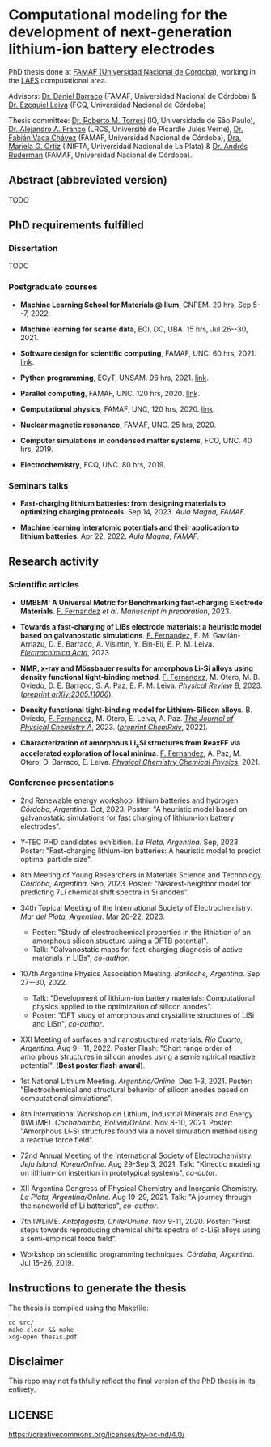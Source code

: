 # Computational modeling for the development of next-generation lithium-ion battery electrodes

PhD thesis done at [FAMAF (Universidad Nacional de Córdoba)](https://www.famaf.unc.edu.ar/), 
working in the [LAES](http://www.laesunc.com/laes/) computational area.

Advisors: [Dr. Daniel Barraco](https://scholar.google.com/citations?user=DzOhPJMAAAAJ&hl=en) 
(FAMAF, Universidad Nacional de Córdoba) & [Dr. Ezequiel Leiva](https://scholar.google.com/citations?user=Hi9f4aUAAAAJ&hl=en) 
(FCQ, Universidad Nacional de Córdoba)

Thesis committee: [Dr. Roberto M. Torresi](https://scholar.google.com/citations?user=1EOqiw0AAAAJ&hl=en&oi=ao) (IQ, Universidade de São Paulo), [Dr. Alejandro A. Franco](https://scholar.google.com/citations?user=tzx61H8AAAAJ&hl=en&oi=ao) (LRCS, Université de Picardie Jules Verne), [Dr. Fabián Vaca Chávez](https://scholar.google.com/citations?user=XZEcNGQAAAAJ&hl=en&oi=ao) (FAMAF, Universidad Nacional de Córdoba), [Dra. Mariela G. Ortiz](https://scholar.google.com/citations?user=YlOo-_4AAAAJ&hl=en&oi=ao) (INIFTA, Universidad Nacional de La Plata) & [Dr. Andrés Ruderman](https://www.conicet.gov.ar/new_scp/detalle.php?id=43175&datos_academicos=yes) (FAMAF, Universidad Nacional de Córdoba).


## Abstract (abbreviated version)

TODO


## PhD requirements fulfilled

### Dissertation

TODO


### Postgraduate courses

+ **Machine Learning School for Materials @ Ilum**, CNPEM. 20 hrs, Sep 5--7, 2022.

+ **Machine learning for scarse data**, ECI, DC, UBA. 15 hrs, Jul 26--30, 2021.

+ **Software design for scientific computing**, FAMAF, UNC. 60 hrs, 2021. 
[link](https://github.com/leliel12/diseno_sci_sfw).

+ **Python programming**, ECyT, UNSAM. 96 hrs, 2021.
[link](https://github.com/python-unsam/Programacion_en_Python_UNSAM).

+ **Parallel computing**, FAMAF, UNC. 120 hrs, 2020. 
[link](https://cs.famaf.unc.edu.ar/~nicolasw/Docencia/CP/2020/index.html).

+ **Computational physics**, FAMAF, UNC, 120 hrs, 2020.
[link](https://github.com/fernandezfran/fiscomp).

+ **Nuclear magnetic resonance**, FAMAF, UNC. 25 hrs, 2020.

+ **Computer simulations in condensed matter systems**, FCQ, UNC. 40 hrs, 2019.

+ **Electrochemistry**, FCQ, UNC. 80 hrs, 2019.

### Seminars talks

+ **Fast-charging lithium batteries: from designing materials to optimizing 
charging protocols**. Sep 14, 2023. _Aula Magna, FAMAF._

+ **Machine learning interatomic potentials and their application to lithium 
batteries**. Apr 22, 2022. _Aula Magna, FAMAF._ 

## Research activity

### Scientific articles

+ **UMBEM: A Universal Metric for Benchmarking fast-charging Electrode Materials**.
<ins>F. Fernandez</ins> _et al_. _Manuscript in preparation_, 2023.

+ **Towards a fast-charging of LIBs electrode materials: a heuristic model based 
on galvanostatic simulations**. <ins>F. Fernandez</ins>, E. M. Gavilán-Arriazu, 
D. E. Barraco, A. Visintín, Y. Ein-Eli, E. P. M. Leiva. 
[_Electrochimica Acta_](https://authors.elsevier.com/c/1hVzk_JcNFx-6), 2023. 

+ **NMR, x-ray and Mössbauer results for amorphous Li-Si alloys using density 
functional tight-binding method**. <ins>F. Fernandez</ins>, M. Otero,
M. B. Oviedo, D. E. Barraco, S. A. Paz, E. P. M. Leiva. 
[_Physical Review B_](https://doi.org/10.1103/PhysRevB.108.144201), 2023.
([_preprint arXiv:2305.11006_](https://arxiv.org/abs/2305.11006)).

+ **Density functional tight-binding model for Lithium-Silicon alloys**. B. 
Oviedo, <ins>F. Fernandez</ins>, M. Otero, E. Leiva, A. Paz. [_The Journal of 
Physical Chemistry A_](https://doi.org/10.1021/acs.jpca.3c00075), 2023. 
([_preprint ChemRxiv_](https://doi.org/10.26434/chemrxiv-2022-5s955), 2022).

+ **Characterization of amorphous Li<sub>x</sub>Si structures from ReaxFF via
accelerated exploration of local minima**. <ins>F. Fernandez</ins>, A. Paz, 
M. Otero, D. Barraco, E. Leiva. [_Physical Chemistry Chemical 
Physics_](https://doi.org/10.1039/D1CP02216D), 2021.


### Conference presentations

+ 2nd Renewable energy workshop: lithium batteries and hydrogen. _Córdoba, 
Argentina_. Oct, 2023. Poster: "A heuristic model based on galvanostatic 
simulations for fast charging of lithium-ion battery electrodes".

+ Y-TEC PHD candidates exhibition. _La Plata, Argentina_. Sep, 2023. Poster:
"Fast-charging lithium-ion batteries: A heuristic model to predict optimal 
particle size".

+ 8th Meeting of Young Researchers in Materials Science and Technology. _Córdoba,
Argentina_. Sep, 2023. Poster: "Nearest-neighbor model for predicting 7Li 
chemical shift spectra in Si anodes".

+ 34th Topical Meeting of the International Society of Electrochemistry. _Mar del 
Plata, Argentina_. Mar 20-22, 2023. 
    - Poster: "Study of electrochemical properties in the lithiation of an 
    amorphous silicon structure using a DFTB potential".
    - Talk: "Galvanostatic maps for fast-charging diagnosis of active materials 
    in LIBs", _co-author_.

+ 107th Argentine Physics Association Meeting. _Bariloche, Argentina_. 
Sep 27--30, 2022.
    - Talk: "Development of lithium-ion battery materials: Computational physics 
    applied to the optimization of silicon anodes".
    - Poster: "DFT study of amorphous and crystalline structures of LiSi and 
    LiSn", _co-author_. 

+ XXI Meeting of surfaces and nanostructured materials. _Río Cuarto, Argentina_. 
Aug 9--11, 2022. Poster Flash: "Short range order of amorphous structures in
silicon anodes using a semiempirical reactive potential". (**Best poster flash 
award**).

+ 1st National Lithium Meeting. _Argentina/Online_. Dec 1-3, 2021. Poster: 
"Electrochemical and structural behavior of silicon anodes based on computational 
simulations".

+ 8th International Workshop on Lithium, Industrial Minerals and Energy (IWLiME).
_Cochabamba, Bolivia/Online_. Nov 8-10, 2021. Poster: "Amorphous Li-Si structures 
found via a novel simulation method using a reactive force field". 

+ 72nd Annual Meeting of the International Society of Electrochemistry. 
_Jeju Island, Korea/Online_. Aug 29-Sep 3, 2021. Talk: "Kinectic modeling on 
lithium-ion instertion in prototypical systems", _co-autor_.

+ XII Argentina Congress of Physical Chemistry and Inorganic Chemistry. _La 
Plata, Argentina/Online_. Aug 19-29, 2021. Talk: "A journey through the nanoworld 
of Li batteries", _co-author_.

+ 7th IWLiME. _Antofagasta, Chile/Online_. Nov 9-11, 2020. Poster: "First steps 
towards reproducing chemical shifts spectra of c-LiSi alloys using a 
semi-empirical force field".

+ Workshop on scientific programming techniques. _Córdoba, Argentina_. Jul 15–26, 2019.


## Instructions to generate the thesis

The thesis is compiled using the Makefile:
```
cd src/
make clean && make
xdg-open thesis.pdf
```


## Disclaimer

This repo may not faithfully reflect the final version of the PhD thesis in its 
entirety.


## LICENSE

https://creativecommons.org/licenses/by-nc-nd/4.0/
